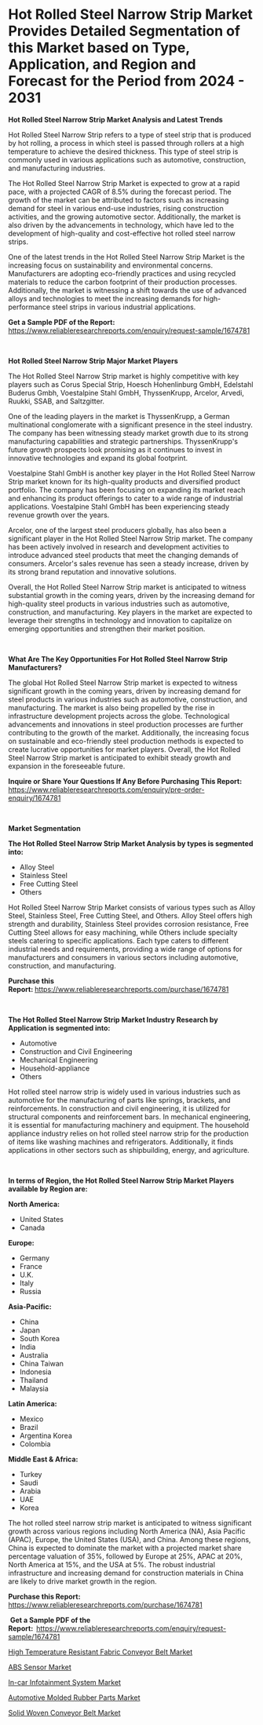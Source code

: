 <p><h1>Hot Rolled Steel Narrow Strip Market Provides Detailed Segmentation of this Market based on Type, Application, and Region and Forecast for the Period from 2024 - 2031</h1></p><p><strong>Hot Rolled Steel Narrow Strip Market Analysis and Latest Trends</strong></p>
<p><p>Hot Rolled Steel Narrow Strip refers to a type of steel strip that is produced by hot rolling, a process in which steel is passed through rollers at a high temperature to achieve the desired thickness. This type of steel strip is commonly used in various applications such as automotive, construction, and manufacturing industries.</p><p>The Hot Rolled Steel Narrow Strip Market is expected to grow at a rapid pace, with a projected CAGR of 8.5% during the forecast period. The growth of the market can be attributed to factors such as increasing demand for steel in various end-use industries, rising construction activities, and the growing automotive sector. Additionally, the market is also driven by the advancements in technology, which have led to the development of high-quality and cost-effective hot rolled steel narrow strips.</p><p>One of the latest trends in the Hot Rolled Steel Narrow Strip Market is the increasing focus on sustainability and environmental concerns. Manufacturers are adopting eco-friendly practices and using recycled materials to reduce the carbon footprint of their production processes. Additionally, the market is witnessing a shift towards the use of advanced alloys and technologies to meet the increasing demands for high-performance steel strips in various industrial applications.</p></p>
<p><strong>Get a Sample PDF of the Report:&nbsp;</strong> <a href="https://www.reliableresearchreports.com/enquiry/request-sample/1674781">https://www.reliableresearchreports.com/enquiry/request-sample/1674781</a></p>
<p>&nbsp;</p>
<p><strong>Hot Rolled Steel Narrow Strip Major Market Players</strong></p>
<p><p>The Hot Rolled Steel Narrow Strip market is highly competitive with key players such as Corus Special Strip, Hoesch Hohenlinburg GmbH, Edelstahl Buderus Gmbh, Voestalpine Stahl GmbH, ThyssenKrupp, Arcelor, Arvedi, Ruukki, SSAB, and Saltzgitter.</p><p>One of the leading players in the market is ThyssenKrupp, a German multinational conglomerate with a significant presence in the steel industry. The company has been witnessing steady market growth due to its strong manufacturing capabilities and strategic partnerships. ThyssenKrupp's future growth prospects look promising as it continues to invest in innovative technologies and expand its global footprint.</p><p>Voestalpine Stahl GmbH is another key player in the Hot Rolled Steel Narrow Strip market known for its high-quality products and diversified product portfolio. The company has been focusing on expanding its market reach and enhancing its product offerings to cater to a wide range of industrial applications. Voestalpine Stahl GmbH has been experiencing steady revenue growth over the years.</p><p>Arcelor, one of the largest steel producers globally, has also been a significant player in the Hot Rolled Steel Narrow Strip market. The company has been actively involved in research and development activities to introduce advanced steel products that meet the changing demands of consumers. Arcelor's sales revenue has seen a steady increase, driven by its strong brand reputation and innovative solutions.</p><p>Overall, the Hot Rolled Steel Narrow Strip market is anticipated to witness substantial growth in the coming years, driven by the increasing demand for high-quality steel products in various industries such as automotive, construction, and manufacturing. Key players in the market are expected to leverage their strengths in technology and innovation to capitalize on emerging opportunities and strengthen their market position.</p></p>
<p>&nbsp;</p>
<p><strong>What Are The Key Opportunities For Hot Rolled Steel Narrow Strip Manufacturers?</strong></p>
<p><p>The global Hot Rolled Steel Narrow Strip market is expected to witness significant growth in the coming years, driven by increasing demand for steel products in various industries such as automotive, construction, and manufacturing. The market is also being propelled by the rise in infrastructure development projects across the globe. Technological advancements and innovations in steel production processes are further contributing to the growth of the market. Additionally, the increasing focus on sustainable and eco-friendly steel production methods is expected to create lucrative opportunities for market players. Overall, the Hot Rolled Steel Narrow Strip market is anticipated to exhibit steady growth and expansion in the foreseeable future.</p></p>
<p><strong>Inquire or Share Your Questions If Any Before Purchasing This Report:</strong> <a href="https://www.reliableresearchreports.com/enquiry/pre-order-enquiry/1674781">https://www.reliableresearchreports.com/enquiry/pre-order-enquiry/1674781</a></p>
<p>&nbsp;</p>
<p><strong>Market Segmentation</strong></p>
<p><strong>The Hot Rolled Steel Narrow Strip Market Analysis by types is segmented into:</strong></p>
<p><ul><li>Alloy Steel</li><li>Stainless Steel</li><li>Free Cutting Steel</li><li>Others</li></ul></p>
<p><p>Hot Rolled Steel Narrow Strip Market consists of various types such as Alloy Steel, Stainless Steel, Free Cutting Steel, and Others. Alloy Steel offers high strength and durability, Stainless Steel provides corrosion resistance, Free Cutting Steel allows for easy machining, while Others include specialty steels catering to specific applications. Each type caters to different industrial needs and requirements, providing a wide range of options for manufacturers and consumers in various sectors including automotive, construction, and manufacturing.</p></p>
<p><strong>Purchase this Report:&nbsp;</strong><a href="https://www.reliableresearchreports.com/purchase/1674781">https://www.reliableresearchreports.com/purchase/1674781</a></p>
<p>&nbsp;</p>
<p><strong>The Hot Rolled Steel Narrow Strip Market Industry Research by Application is segmented into:</strong></p>
<p><ul><li>Automotive</li><li>Construction and Civil Engineering</li><li>Mechanical Engineering</li><li>Household-appliance</li><li>Others</li></ul></p>
<p><p>Hot rolled steel narrow strip is widely used in various industries such as automotive for the manufacturing of parts like springs, brackets, and reinforcements. In construction and civil engineering, it is utilized for structural components and reinforcement bars. In mechanical engineering, it is essential for manufacturing machinery and equipment. The household appliance industry relies on hot rolled steel narrow strip for the production of items like washing machines and refrigerators. Additionally, it finds applications in other sectors such as shipbuilding, energy, and agriculture.</p></p>
<p>&nbsp;</p>
<p><strong>In terms of Region, the Hot Rolled Steel Narrow Strip Market Players available by Region are:</strong></p>
<p>
    <p> <strong> North America: </strong>
        <ul>
            <li>United States</li>
            <li>Canada</li>
        </ul>
        </p> 
    <p> <strong> Europe: </strong>
        <ul>
            <li>Germany</li>
            <li>France</li>
            <li>U.K.</li>
            <li>Italy</li>
            <li>Russia</li>
        </ul>
        </p> 
    <p> <strong> Asia-Pacific: </strong>
        <ul>
            <li>China</li>
            <li>Japan</li>
            <li>South Korea</li>
            <li>India</li>
            <li>Australia</li>
            <li>China Taiwan</li>
            <li>Indonesia</li>
            <li>Thailand</li>
            <li>Malaysia</li>
        </ul>
        </p> 
    <p> <strong> Latin America: </strong>
        <ul>
            <li>Mexico</li>
            <li>Brazil</li>
            <li>Argentina Korea</li>
            <li>Colombia</li>
        </ul>
        </p> 
    <p> <strong> Middle East & Africa: </strong>
        <ul>
            <li>Turkey</li>
            <li>Saudi</li>
            <li>Arabia</li>
            <li>UAE</li>
            <li>Korea</li>
        </ul>
    </p>
    </p>
<p><p>The hot rolled steel narrow strip market is anticipated to witness significant growth across various regions including North America (NA), Asia Pacific (APAC), Europe, the United States (USA), and China. Among these regions, China is expected to dominate the market with a projected market share percentage valuation of 35%, followed by Europe at 25%, APAC at 20%, North America at 15%, and the USA at 5%. The robust industrial infrastructure and increasing demand for construction materials in China are likely to drive market growth in the region.</p></p>
<p><strong>Purchase this Report: </strong><a href="https://www.reliableresearchreports.com/purchase/1674781">https://www.reliableresearchreports.com/purchase/1674781</a></p>
<p>&nbsp;<strong>Get a Sample PDF of the Report:&nbsp;&nbsp;</strong><a href="https://www.reliableresearchreports.com/enquiry/request-sample/1674781">https://www.reliableresearchreports.com/enquiry/request-sample/1674781</a></p>
<p><strong></strong></p>
<p><p><a href="https://github.com/GroverBarry/Market-Research-Report-List-4/blob/main/high-temperature-resistant-fabric-conveyor-belt-market.md">High Temperature Resistant Fabric Conveyor Belt Market</a></p><p><a href="https://issuu.com/reportprime-2/docs/abs-sensor-market-size-2030.pptx">ABS Sensor Market</a></p><p><a href="https://issuu.com/reportprime-2/docs/in-car-infotainment-system-market-size-2030.pptx">In-car Infotainment System Market</a></p><p><a href="https://github.com/johnbach50/Market-Research-Report-List-2/blob/main/automotive-molded-rubber-parts-market.md">Automotive Molded Rubber Parts Market</a></p><p><a href="https://github.com/lylyparadise/Market-Research-Report-List-2/blob/main/solid-woven-conveyor-belt-market.md">Solid Woven Conveyor Belt Market</a></p></p>